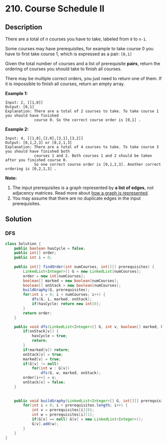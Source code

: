 # 210. Course Schedule II

## Description

There are a total of *n* courses you have to take, labeled from `0` to `n-1`.

Some courses may have prerequisites, for example to take course 0 you have to first take course 1, which is expressed as a pair: `[0,1]`

Given the total number of courses and a list of prerequisite **pairs**, return the ordering of courses you should take to finish all courses.

There may be multiple correct orders, you just need to return one of them. If it is impossible to finish all courses, return an empty array.

**Example 1:**

```
Input: 2, [[1,0]] 
Output: [0,1]
Explanation: There are a total of 2 courses to take. To take course 1 you should have finished   
             course 0. So the correct course order is [0,1] .
```

**Example 2:**

```
Input: 4, [[1,0],[2,0],[3,1],[3,2]]
Output: [0,1,2,3] or [0,2,1,3]
Explanation: There are a total of 4 courses to take. To take course 3 you should have finished both     
             courses 1 and 2. Both courses 1 and 2 should be taken after you finished course 0. 
             So one correct course order is [0,1,2,3]. Another correct ordering is [0,2,1,3] .
```

**Note:**

1. The input prerequisites is a graph represented by **a list of edges**, not adjacency matrices. Read more about [how a graph is represented](https://www.khanacademy.org/computing/computer-science/algorithms/graph-representation/a/representing-graphs).
2. You may assume that there are no duplicate edges in the input prerequisites.

##  Solution

### DFS


```java
class Solution {
    public boolean hasCycle = false;
    public int[] order;
    public int i = 0;
    
    public int[] findOrder(int numCourses, int[][] prerequisites) {
        LinkedList<Integer>[] G = new LinkedList[numCourses];
        order = new int[numCourses];
        boolean[] marked = new boolean[numCourses];
        boolean[] onStack = new boolean[numCourses];
        buildGraphy(G, prerequisites);
        for(int i = 0; i < numCourses; i++) {
            dfs(G, i, marked, onStack);
            if(hasCycle) return new int[0];
        }
        return order;
    }

    public void dfs(LinkedList<Integer>[] G, int v, boolean[] marked, boolean[] onStack) {
        if(onStack[v]) {
            hasCycle = true;
            return;
        }
        if(marked[v]) return;
        onStack[v] = true;
        marked[v] = true;
        if(G[v] != null)
            for(int w : G[v]) 
                dfs(G, w, marked, onStack);
        order[i++] = v;
        onStack[v] = false;
    }
    
    
    public void buildGraphy(LinkedList<Integer>[] G, int[][] prerequisites) {
        for(int i = 0; i < prerequisites.length; i++) {
            int v = prerequisites[i][0];
            int w = prerequisites[i][1];
            if(G[v] == null) G[v] = new LinkedList<Integer>();
            G[v].add(w);
        }
    }
}
```


